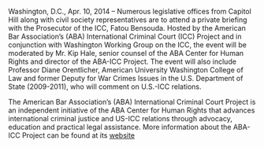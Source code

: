 Washington, D.C., Apr. 10, 2014 – Numerous legislative offices from Capitol Hill along with civil society representatives are to attend a private briefing with the Prosecutor of the ICC, Fatou Bensouda. Hosted by the American Bar Association’s (ABA) International Criminal Court (ICC) Project and in conjunction with Washington Working Group on the ICC, the event will be moderated by Mr. Kip Hale, senior counsel of the ABA Center for Human Rights and director of the ABA-ICC Project. The event will also include Professor Diane Orentlicher, American University Washington College of Law and former Deputy for War Crimes Issues in the U.S. Department of State (2009-2011), who will comment on U.S.-ICC relations. 

The American Bar Association’s (ABA) International Criminal Court Project is an independent initiative of the ABA Center for Human Rights that advances international criminal justice and US-ICC relations through advocacy, education and practical legal assistance. More information about the ABA-ICC Project can be found at its [website](https://www.aba-icc.org/) 
